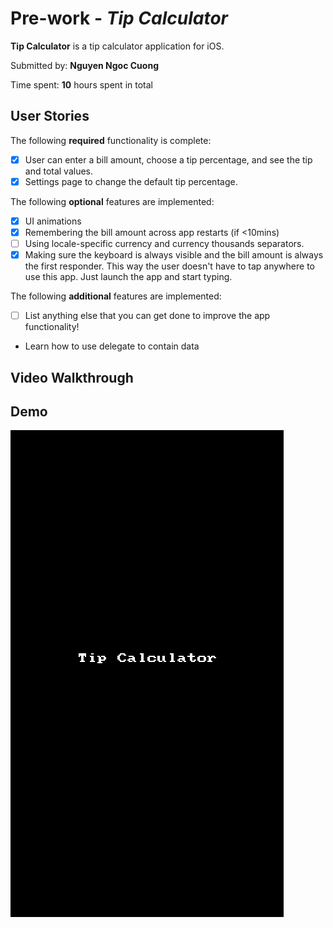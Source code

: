 # Pre-work - *Tip Calculator*


**Tip Calculator** is a tip calculator application for iOS.

Submitted by: **Nguyen Ngoc Cuong**

Time spent: **10** hours spent in total

## User Stories


The following **required** functionality is complete:

* [x] User can enter a bill amount, choose a tip percentage, and see the tip and total values.
* [x] Settings page to change the default tip percentage.

The following **optional** features are implemented:
* [x] UI animations
* [x] Remembering the bill amount across app restarts (if <10mins)
* [ ] Using locale-specific currency and currency thousands separators.
* [x] Making sure the keyboard is always visible and the bill amount is always the first responder. This way the user doesn't have to tap anywhere to use this app. Just launch the app and start typing.

The following **additional** features are implemented:

- [ ] List anything else that you can get done to improve the app functionality!
- Learn how to use delegate to contain data
## Video Walkthrough 


## Demo
![image](https://github.com/ngoccuong11789/TipCalculator/blob/master/walkthrough.gif)


